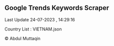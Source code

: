 

## Google Trends Keywords Scraper 
 
Last Update 24-07-2023 , 14:29:16

Country List :
VIETNAM.json



© Abdul Muttaqin 
